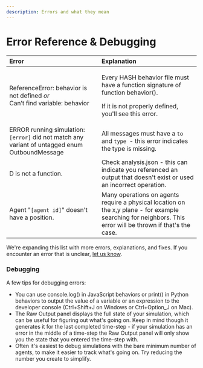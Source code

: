 ```yaml
---
description: Errors and what they mean
---
```


# Error Reference & Debugging

<table>
  <thead>
    <tr>
      <th style="text-align:left">Error</th>
      <th style="text-align:left">Explanation</th>
    </tr>
  </thead>
  <tbody>
    <tr>
      <td style="text-align:left">ReferenceError: behavior is not defined <em>or</em> 
        <br />Can&#x2019;t find variable: behavior</td>
      <td style="text-align:left">
        <p>Every HASH behavior file must have a function signature of
          <br />function behavior().</p>
        <p>If it is not properly defined, you&apos;ll see this error.</p>
        <p></p>
      </td>
    </tr>
    <tr>
      <td style="text-align:left">ERROR running simulation: <code>[error]</code> did not match any variant
        of untagged enum OutboundMessage</td>
      <td style="text-align:left">All messages must have a <code>to</code> and <code>type </code>- this error
        indicates the type is missing.</td>
    </tr>
    <tr>
      <td style="text-align:left">
        <p>D is not a function.</p>
        <p></p>
      </td>
      <td style="text-align:left">Check analysis.json - this can indicate you referenced an output that
        doesn&apos;t exist or used an incorrect operation.</td>
    </tr>
    <tr>
      <td style="text-align:left">Agent &quot;<code>[agent id]</code>&quot; doesn&apos;t have a position.</td>
      <td
      style="text-align:left">Many operations on agents require a physical location on the x,y plane
        - for example searching for neighbors. This error will be thrown if that&apos;s
        the case.</td>
    </tr>
  </tbody>
</table>

We're expanding this list with more errors, explanations, and fixes. If you encounter an error that is unclear, [let us know](https://hashpublic.slack.com/archives/C0151PYN1T4).

### Debugging

A few tips for debugging errors:

* You can use console.log\(\) in JavaScript behaviors or print\(\) in Python behaviors to output the value of a variable or an expression to the developer console \(Ctrl+Shift+J on Windows or Ctrl+Option\_J on Mac\).
* The Raw Output panel displays the full state of your simulation, which can be useful for figuring out what's going on. Keep in mind though it generates it for the last completed time-step - if your simulation has an error in the middle of a time-step the Raw Output panel will only show you the state that you entered the time-step with.
* Often it's easiest to debug simulations with the bare minimum number of agents, to make it easier to track what's going on. Try reducing the number you create to simplify.

